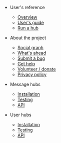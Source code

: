   
- User's reference

  - [Overview](README.md)
  - [User's guide](users-guide.md)
  - [Run a hub](message-hub-registration.md)

- About the project

  - [Social graph](how-it-works.md)
  - [What's ahead](roadmap.md)
  - [Submit a bug](bugs.md)
  - [Get help](help.md)
  - [Volunteer / donate](helping-out.md)
  - [Privacy policy](privacy.md)

- Message hubs

  - [Installation](install-message-hub.md)
  - [Testing](testing-message-hub.md)
  - [API](api-message-hub.md)

- User hubs

  - [Installation](install-user-hub.md)
  - [Testing](testing-user-hub.md)
  - [API](api-user-hub.md)
 

